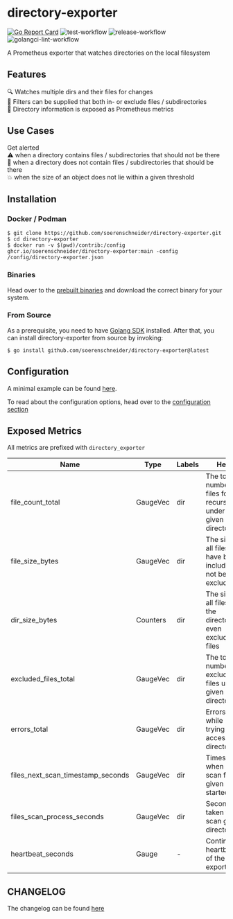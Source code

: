 # directory-exporter

[![Go Report Card](https://goreportcard.com/badge/github.com/soerenschneider/directory-exporter)](https://goreportcard.com/report/github.com/soerenschneider/directory-exporter)
![test-workflow](https://github.com/soerenschneider/directory-exporter/actions/workflows/test.yaml/badge.svg)
![release-workflow](https://github.com/soerenschneider/directory-exporter/actions/workflows/release.yaml/badge.svg)
![golangci-lint-workflow](https://github.com/soerenschneider/directory-exporter/actions/workflows/golangci-lint.yaml/badge.svg)

A Prometheus exporter that watches directories on the local filesystem

## Features

🔍 Watches multiple dirs and  their files for changes<br/>
🎯 Filters can be supplied that both in- or exclude files / subdirectories<br/>
🔭 Directory information is exposed as Prometheus metrics<br/>

## Use Cases

Get alerted<br/>
⚠️ when a directory contains files / subdirectories that should not be there<br/>
👻 when a directory does not contain files / subdirectories that should be there<br/>
💥 when the size of an object does not lie within a given threshold<br/>

## Installation

### Docker / Podman
````shell
$ git clone https://github.com/soerenschneider/directory-exporter.git
$ cd directory-exporter
$ docker run -v $(pwd)/contrib:/config ghcr.io/soerenschneider/directory-exporter:main -config /config/directory-exporter.json
````

### Binaries
Head over to the [prebuilt binaries](https://github.com/soerenschneider/directory-exporter/releases) and download the correct binary for your system.

### From Source
As a prerequisite, you need to have [Golang SDK](https://go.dev/dl/) installed. After that, you can install directory-exporter from source by invoking:
```text
$ go install github.com/soerenschneider/directory-exporter@latest
```

## Configuration
A minimal example can be found [here](contrib/directory-exporter.json). 

To read about the configuration options, head over to the [configuration section](docs/configuration.md)

## Exposed Metrics

All metrics are prefixed with `directory_exporter`

| Name                              | Type     | Labels | Help                                                               |
|-----------------------------------|----------|--------|--------------------------------------------------------------------|
| file_count_total                  | GaugeVec | dir    | The total number of files found recursively under given directory  |
| file_size_bytes                   | GaugeVec | dir    | The size of all files that have been included or not been excluded |
| dir_size_bytes                    | Counters | dir    | The size of all files in the directory, even excluded files        |
| excluded_files_total              | GaugeVec | dir    | The total number of excluded files under given directory           |
| errors_total                      | GaugeVec | dir    | Errors while trying to access a directory                          |
| files_next_scan_timestamp_seconds | GaugeVec | dir    | Timestamp when next scan for given dir is started                  |
| files_scan_process_seconds        | GaugeVec | dir    | Seconds taken to scan given directory                              |
| heartbeat_seconds                 | Gauge    | -      | Continuous heartbeat of the exporter                               |

## CHANGELOG
The changelog can be found [here](CHANGELOG.md)
